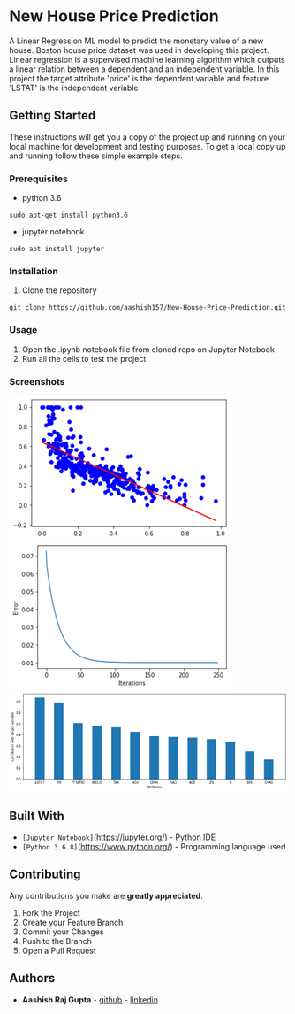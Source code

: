 # New House Price Prediction

A Linear Regression ML model to predict the monetary value of a new house. Boston house price dataset was used in developing this project. Linear regression is a supervised machine learning algorithm which outputs a linear relation between a dependent and an independent variable. In this project the target attribute 'price' is the dependent variable and feature 'LSTAT' is the independent variable

## Getting Started

These instructions will get you a copy of the project up and running on your local machine for development and testing purposes. To get a local copy up and running follow these simple example steps.

### Prerequisites

* python 3.6

```
sudo apt-get install python3.6
```
* jupyter notebook

```
sudo apt install jupyter
```

### Installation

1. Clone the repository
```
git clone https://github.com/aashish157/New-House-Price-Prediction.git
```


### Usage

1. Open the .ipynb notebook file from cloned repo on Jupyter Notebook
2. Run all the cells to test the project

### Screenshots

<div class="col-md-12 row">
	<img src="screenshots/s4.png" alt="s4" width="400px"/>
	<img src="screenshots/s6.png" alt="s6" width="400px"/>
</div>
	<img src="screenshots/s5.png" alt="s5" width="800px"/>


## Built With

* `[Jupyter Notebook]`(https://jupyter.org/) - Python IDE
* `[Python 3.6.8]`(https://www.python.org/) - Programming language used

## Contributing

Any contributions you make are **greatly appreciated**.

1. Fork the Project
2. Create your Feature Branch 
3. Commit your Changes
4. Push to the Branch
5. Open a Pull Request

## Authors

* **Aashish Raj Gupta** - [github](https://github.com/aashish157) - [linkedin](https://www.linkedin.com/in/aashish157)



